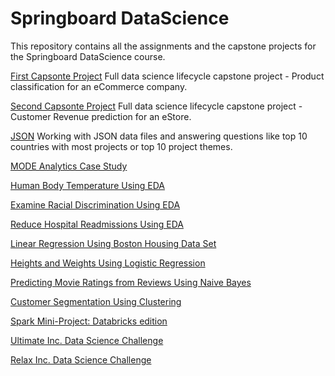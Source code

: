 # Springboard DataScience

This repository contains all the assignments and the capstone projects for the Springboard DataScience course.

[First Capsonte Project](https://github.com/NehaJain18/DataScience/)
Full data science lifecycle capstone project - Product classification for an eCommerce company.

[Second Capsonte Project](https://github.com/NehaJain18/DataScience/)
Full data science lifecycle capstone project - Customer Revenue prediction for an eStore.

[JSON](https://github.com/NehaJain18/DataScience/tree/master/JSON_Based_Data_Excercises)
Working with JSON data files and answering questions like top 10 countries with most projects or top 10 project themes.

[MODE Analytics Case Study](https://github.com/NehaJain18/DataScience/)

[Human Body Temperature Using EDA](https://github.com/NehaJain18/DataScience/)

[Examine Racial Discrimination Using EDA](https://github.com/NehaJain18/DataScience/)

[Reduce Hospital Readmissions Using EDA](https://github.com/NehaJain18/DataScience/)

[Linear Regression Using Boston Housing Data Set](https://github.com/NehaJain18/DataScience/)

[Heights and Weights Using Logistic Regression](https://github.com/NehaJain18/DataScience/)

[Predicting Movie Ratings from Reviews Using Naive Bayes](https://github.com/NehaJain18/DataScience/)

[Customer Segmentation Using Clustering](https://github.com/NehaJain18/DataScience/)

[Spark Mini-Project: Databricks edition](https://github.com/NehaJain18/DataScience/)

[Ultimate Inc. Data Science Challenge](https://github.com/NehaJain18/DataScience/)

[Relax Inc. Data Science Challenge](https://github.com/NehaJain18/DataScience/)


